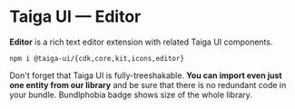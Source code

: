 # Taiga UI — Editor

**Editor** is a rich text editor extension with related Taiga UI components.

```
npm i @taiga-ui/{cdk,core,kit,icons,editor}
```

Don't forget that Taiga UI is fully-treeshakable. **You can import even just one entity from our library** and be sure
that there is no redundant code in your bundle. Bundlphobia badge shows size of the whole library.
